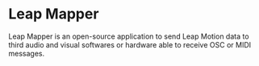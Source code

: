 # Leap Mapper
Leap Mapper is an open-source application to send Leap Motion data to third audio and visual softwares or hardware able to receive OSC or MIDI messages.
